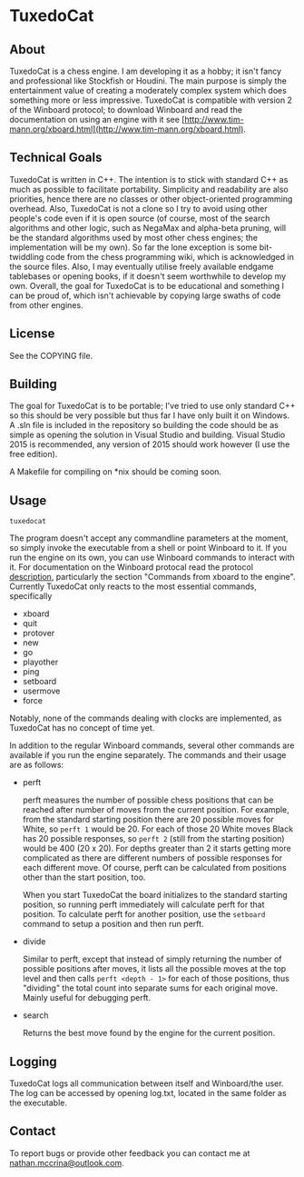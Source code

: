 # TuxedoCat

## About

TuxedoCat is a chess engine. I am developing it as a hobby; it isn't fancy
and professional like Stockfish or Houdini. The main purpose is simply the
entertainment value of creating a moderately complex system which does
something more or less impressive. TuxedoCat is compatible with version 2 of
the Winboard protocol; to download Winboard and read the documentation on
using an engine with it see
[http://www.tim-mann.org/xboard.html](http://www.tim-mann.org/xboard.html).

## Technical Goals

TuxedoCat is written in C++. The intention is to stick with standard C++ as
much as possible to facilitate portability. Simplicity and readability are also
priorities, hence there are no classes or other object-oriented programming
overhead. Also, TuxedoCat is not a clone so I try to avoid using other people's
code even if it is open source (of course, most of the search algorithms and
other logic, such as NegaMax and alpha-beta pruning, will be the standard
algorithms used by most other chess engines; the implementation
will be my own). So far the lone exception is some bit-twiddling code from the
chess programming wiki, which is acknowledged in the source files. Also, I may
eventually utilise freely available endgame tablebases or opening books, if it
doesn't seem worthwhile to develop my own. Overall, the goal for TuxedoCat is
to be educational and something I can be proud of, which isn't achievable by
copying large swaths of code from other engines.

## License

See the COPYING file.

## Building

The goal for TuxedoCat is to be portable; I've tried to use only standard C++
so this should be very possible but thus far I have only built it on Windows.
A .sln file is included in the repository so building the code should be as
simple as opening the solution in Visual Studio and building. Visual Studio
2015 is recommended, any version of 2015 should work however (I use the free
edition).

A Makefile for compiling on *nix should be coming soon.

## Usage

`tuxedocat`

The program doesn't accept any commandline parameters at the moment, so simply
invoke the executable from a shell or point Winboard to it. If you run the
engine on its own, you can use Winboard commands to interact with it. For
documentation on the Winboard protocal read the protocol
[description](http://www.open-aurec.com/wbforum/WinBoard/engine-intf.html),
particularly the section "Commands from xboard to the engine". Currently
TuxedoCat only reacts to the most essential commands, specifically

* xboard
* quit
* protover
* new
* go
* playother
* ping
* setboard
* usermove
* force

Notably, none of the commands dealing with clocks are implemented, as
TuxedoCat has no concept of time yet.

In addition to the regular Winboard commands, several other commands are
available if you run the engine separately. The commands and their usage are
as follows:

* perft <depth>

    perft measures the number of possible chess positions that can be reached
    after <depth> number of moves from the current position. For example, from
    the standard starting position there are 20 possible moves for White, so
    `perft 1` would be 20. For each of those 20 White moves Black has 20 possible
    responses, so `perft 2` (still from the starting position) would be 400
    (20 x 20). For depths greater than 2 it starts getting more complicated as
    there are different numbers of possible responses for each different move.
    Of course, perft can be calculated from positions other than the start
    position, too. 
    
    When you start TuxedoCat the board initializes to the standard starting
    position, so running perft immediately will calculate perft for that
    position. To calculate perft for another position, use the `setboard`
    command to setup a position and then run perft.
    
* divide <depth>

    Similar to perft, except that instead of simply returning the number of
    possible positions after <depth> moves, it lists all the possible moves at
    the top level and then calls `perft <depth - 1>` for each of those
    positions, thus "dividing" the total count into separate sums for each
    original move. Mainly useful for debugging perft.
    
* search

    Returns the best move found by the engine for the current position.

## Logging

TuxedoCat logs all communication between itself and Winboard/the user. The log
can be accessed by opening log.txt, located in the same folder as the
executable.

## Contact

To report bugs or provide other feedback you can contact me at
nathan.mccrina@outlook.com.